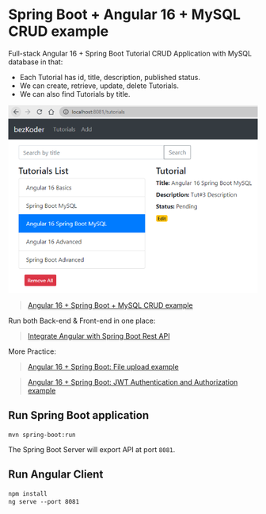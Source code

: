 # Spring Boot + Angular 16 + MySQL CRUD example

Full-stack Angular 16 + Spring Boot Tutorial CRUD Application with MySQL database in that:
- Each Tutorial has id, title, description, published status.
- We can create, retrieve, update, delete Tutorials.
- We can also find Tutorials by title.

![angular-16-spring-boot-mysql-example-crud.png](angular-16-spring-boot-mysql-example-crud.png)

> [Angular 16 + Spring Boot + MySQL CRUD example](https://www.bezkoder.com/spring-boot-angular-16-mysql/)

Run both Back-end & Front-end in one place:
> [Integrate Angular with Spring Boot Rest API](https://www.bezkoder.com/integrate-angular-12-spring-boot/)

More Practice:
> [Angular 16 + Spring Boot: File upload example](https://www.bezkoder.com/angular-16-spring-boot-file-upload/)

> [Angular 16 + Spring Boot: JWT Authentication and Authorization example](https://www.bezkoder.com/angular-16-spring-boot-jwt-auth/)

## Run Spring Boot application
```
mvn spring-boot:run
```
The Spring Boot Server will export API at port `8081`.

## Run Angular Client
```
npm install
ng serve --port 8081
```
